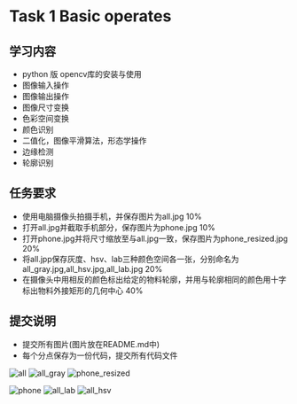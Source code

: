 # Task 1 Basic operates
## 学习内容
 - python 版 opencv库的安装与使用
 - 图像输入操作
 - 图像输出操作
 - 图像尺寸变换
 - 色彩空间变换
 - 颜色识别
 - 二值化，图像平滑算法，形态学操作
 - 边缘检测
 - 轮廓识别
## 任务要求
 - 使用电脑摄像头拍摄手机，并保存图片为all.jpg 10%
 - 打开all.jpg并截取手机部分，保存图片为phone.jpg 10%
 - 打开phone.jpg并将尺寸缩放至与all.jpg一致，保存图片为phone_resized.jpg 20%
 - 将all.jpp保存灰度、hsv、lab三种颜色空间各一张，分别命名为all_gray.jpg,all_hsv.jpg,all_lab.jpg 20%
 - 在摄像头中用相反的颜色标出给定的物料轮廓，并用与轮廓相同的颜色用十字标出物料外接矩形的几何中心 40%
## 提交说明
 - 提交所有图片(图片放在README.md中)
 - 每个分点保存为一份代码，提交所有代码文件


![all](https://github.com/user-attachments/assets/d1e3c8b8-5c51-4f72-a78f-873a35ec10d5)
![all_gray](https://github.com/user-attachments/assets/d21858c7-6edb-422d-a0d2-282d08980f12)
![phone_resized](https://github.com/user-attachments/assets/49f10b1e-bb70-41c1-92ca-bb5f33521e89)


![phone](https://github.com/user-attachments/assets/85bde12e-a024-4f0a-8fe7-77c3324907fb)
![all_lab](https://github.com/user-attachments/assets/cc814f0c-1148-46ee-afe5-3296be898050)
![all_hsv](https://github.com/user-attachments/assets/84ef80bd-8757-4104-a024-098ec848d05e)

